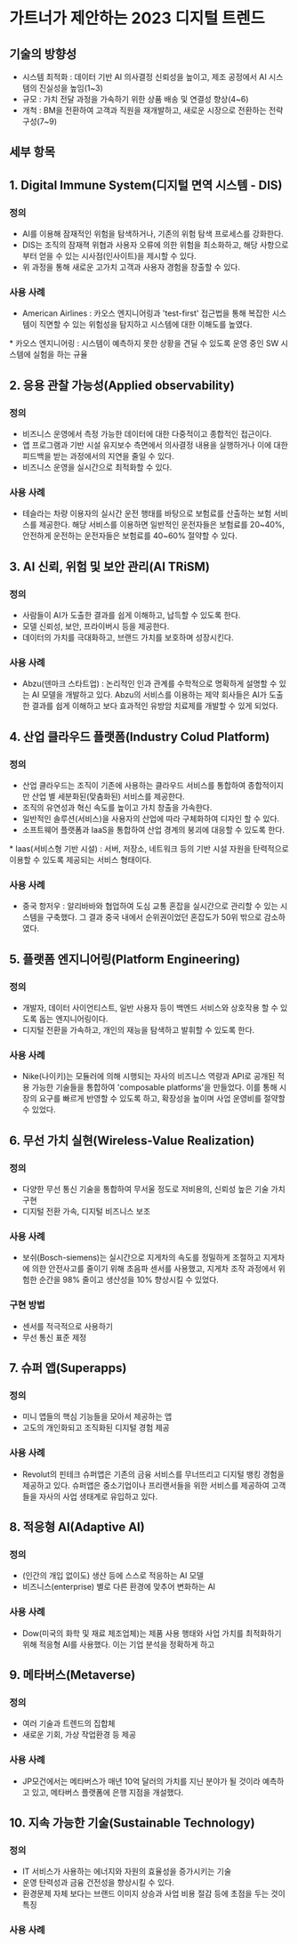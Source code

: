 # 가트너가 제안하는 2023 디지털 트렌드

## 기술의 방향성

- 시스템 최적화 : 데이터 기반 AI 의사결정 신뢰성을 높이고, 제조 공정에서 AI 시스템의 진실성을 높임(1~3)
- 규모 : 가치 전달 과정을 가속하기 위한 상품 배송 및 연결성 향상(4~6)
- 개척 : BM을 전환하여 고객과 직원을 재개발하고, 새로운 시장으로 전환하는 전략 구성(7~9)

## 세부 항목

## 1. Digital Immune System(디지털 면역 시스템 - DIS)

### 정의

- AI를 이용해 잠재적인 위험을 탐색하거나, 기존의 위험 탐색 프로세스를 강화한다.
- DIS는 조직의 잠재젹 위협과 사용자 오류에 의한 위험을 최소화하고, 해당 사항으로부터 얻을 수 있는 시사점(인사이트)을 제시할 수 있다.
- 위 과정을 통해 새로운 고가치 고객과 사용자 경험을 창출할 수 있다.

### 사용 사례

- American Airlines : 카오스 엔지니어링과 'test-first' 접근법을 통해 복잡한 시스템이 직면할 수 있는 위험성을 탐지하고 시스템에 대한 이해도를 높였다.

\* 카오스 엔지니어링 : 시스템이 예측하지 못한 상황을 견딜 수 있도록 운영 중인 SW 시스템에 실험을 하는 규율


## 2. 응용 관찰 가능성(Applied observability)

### 정의

- 비즈니스 운영에서 측정 가능한 데이터에 대한 다중적이고 종합적인 접근이다.
- 앱 프로그램과 기반 시설 유지보수 측면에서 의사결정 내용을 실행하거나 이에 대한 피드백을 받는 과정에서의 지연을 줄일 수 있다.
- 비즈니스 운영을 실시간으로 최적화할 수 있다.

### 사용 사례

- 테슬라는 차량 이용자의 실시간 운전 행태를 바탕으로 보험료를 산출하는 보험 서비스를 제공한다. 해당 서비스를 이용하면 일반적인 운전자들은 보험료를 20~40%, 안전하게 운전하는 운전자들은 보험료를 40~60% 절약할 수 있다.

## 3. AI 신뢰, 위험 및 보안 관리(AI TRiSM)

### 정의

- 사람들이 AI가 도출한 결과를 쉽게 이해하고, 납득할 수 있도록 한다.
- 모델 신뢰성, 보안, 프라이버시 등을 제공한다.
- 데이터의 가치를 극대화하고, 브랜드 가치를 보호하며 성장시킨다.

### 사용 사례

- Abzu(덴마크 스타트업) : 논리적인 인과 관계를 수학적으로 명확하게 설명할 수 있는 AI 모델을 개발하고 있다. Abzu의 서비스를 이용하는 제약 회사들은 AI가 도출한 결과를 쉽게 이해하고 보다 효과적인 유방암 치료제를 개발할 수 있게 되었다.


## 4. 산업 클라우드 플랫폼(Industry Colud Platform)

### 정의

- 산업 클라우드는 조직이 기존에 사용하는 클라우드 서비스를 통합하여 종합적이지만 산업 별 세분화된(맞춤화된) 서비스를 제공한다.
- 조직의 유연성과 혁신 속도를 높이고 가치 창출을 가속한다.
- 일반적인 솔루션(서비스)을 사용자의 산업에 따라 구체화하여 디자인 할 수 있다.
- 소프트웨어 플랫폼과 IaaS을 통합하여 산업 경계의 붕괴에 대응할 수 있도록 한다.

\* Iaas(서비스형 기반 시설) : 서버, 저장소, 네트워크 등의 기반 시설 자원을 탄력적으로 이용할 수 있도록 제공되는 서비스 형태이다. 

### 사용 사례

- 중국 항저우 : 알리바바와 협업하여 도심 교통 혼잡을 실시간으로 관리할 수 있는 시스템을 구축했다. 그 결과 중국 내에서 순위권이었던 혼잡도가 50위 밖으로 감소하였다.

## 5. 플랫폼 엔지니어링(Platform Engineering)

### 정의

- 개발자, 데이터 사이언티스트, 일반 사용자 등이 백엔드 서비스와 상호작용 할 수 있도록 돕는 엔지니어링이다.
- 디지털 전환을 가속하고, 개인의 재능을 탐색하고 발휘할 수 있도록 한다.

### 사용 사례

- Nike(나이키)는 모듈러에 의해 시행되는 자사의 비즈니스 역량과 API로 공개된 적용 가능한 기술들을 통합하여 'composable platforms'을 만들었다. 이를 통해 시장의 요구를 빠르게 반영할 수 있도록 하고, 확장성을 높이며 사업 운영비를 절약할 수 있었다.



## 6. 무선 가치 실현(Wireless-Value Realization)

### 정의

- 다양한 무선 통신 기술을 통합하여 무서울 정도로 저비용의, 신뢰성 높은 기술 가치 구현
- 디지털 전환 가속, 디지털 비즈니스 보조

### 사용 사례

- 보쉬(Bosch-siemens)는 실시간으로 지게차의 속도를 정밀하게 조절하고 지게차에 의한 안전사고를 줄이기 위해 초음파 센서를 사용했고, 지게차 조작 과정에서 위험한 순간을 98% 줄이고 생산성을 10% 향상시킬 수 있었다.

### 구현 방법

- 센서를 적극적으로 사용하기
- 무선 통신 표준 제정


## 7. 슈퍼 앱(Superapps)

### 정의

- 미니 앱들의 핵심 기능들을 모아서 제공하는 앱
- 고도의 개인화되고 조직화된 디지털 경험 제공

### 사용 사례

- Revolut의 핀테크 슈퍼앱은 기존의 금융 서비스를 무너뜨리고 디지털 뱅킹 경험을 제공하고 있다. 슈퍼앱은 중소기업이나 프리랜서들을 위한 서비스를 제공하여 고객들을 자사의 사업 생태계로 유입하고 있다.

## 8. 적응형 AI(Adaptive AI)

### 정의

- (인간의 개입 없이도) 생산 등에 스스로 적응하는 AI 모델
- 비즈니스(enterprise) 별로 다른 환경에 맞추어 변화하는 AI

### 사용 사례

- Dow(미국의 화학 및 재료 제조업체)는 제품 사용 행태와 사업 가치를 최적화하기 위해 적응형 AI를 사용했다. 이는 기업 분석을 정확하게 하고 

## 9. 메타버스(Metaverse)

### 정의

- 여러 기술과 트렌드의 집합체
- 새로운 기회, 가상 작업환경 등 제공

### 사용 사례

- JP모건에서는 메타버스가 매년 10억 달러의 가치를 지닌 분야가 될 것이라 예측하고 있고, 메타버스 플랫폼에 은행 지점을 개설했다.

## 10.  지속 가능한 기술(Sustainable Technology)

### 정의

- IT 서비스가 사용하는 에너지와 자원의 효율성을 증가시키는 기술
- 운영 탄력성과 금융 건전성을 향상시킬 수 있다.
- 환경문제 자체 보다는 브랜드 이미지 상승과 사업 비용 절감 등에 초점을 두는 것이 특징

### 사용 사례


